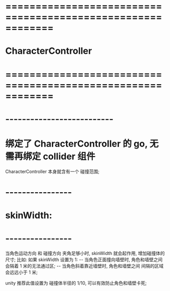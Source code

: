 # ============================================================ #
#                CharacterController
# ============================================================ #


# -------------------------- #
#  绑定了 CharacterController 的 go, 无需再绑定 collider 组件

CharacterController 本身就含有一个 碰撞范围;


# ---------------- #
#    skinWidth:
# ---------------- #
当角色运动方向 和 碰撞方向 夹角足够小时, skinWidth 就会起作用, 增加碰撞体的尺寸;
比如: 如果 skinWidth 设置为 1:
    -- 当角色正面撞向墙壁时, 角色和墙壁之间会隔着 1 米的无法通过区;
    -- 当角色斜着靠近墙壁时, 角色和墙壁之间 间隔的区域 会远远小于 1 米;

unity 推荐此值设置为 碰撞体半径的 1/10, 可以有效防止角色和墙壁卡死;








